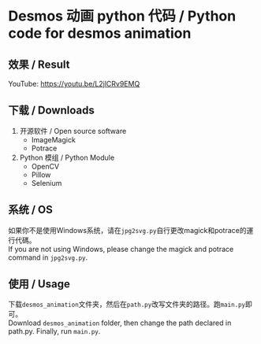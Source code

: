 # Desmos 动画 python 代码 / Python code for desmos animation

## 效果 / Result

YouTube: https://youtu.be/L2jlCRv9EMQ

## 下载 / Downloads

1. 开源软件 / Open source software
   * ImageMagick
   * Potrace
2. Python 模组 / Python Module
   * OpenCV
   * Pillow
   * Selenium

## 系统 / OS

如果你不是使用Windows系统，请在`jpg2svg.py`自行更改magick和potrace的運行代碼。  
If you are not using Windows, please change the magick and potrace command in `jpg2svg.py`.

## 使用 / Usage

下载`desmos_animation`文件夹，然后在`path.py`改写文件夹的路径。跑`main.py`即可。  
Download `desmos_animation` folder, then change the path declared in path.py. Finally, run `main.py`.
